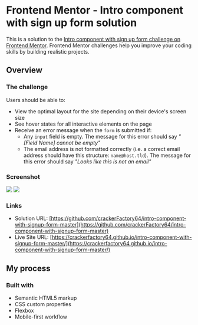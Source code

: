 # Frontend Mentor - Intro component with sign up form solution

This is a solution to the [Intro component with sign up form challenge on Frontend Mentor](https://www.frontendmentor.io/challenges/intro-component-with-signup-form-5cf91bd49edda32581d28fd1). Frontend Mentor challenges help you improve your coding skills by building realistic projects.

## Overview

### The challenge

Users should be able to:

- View the optimal layout for the site depending on their device's screen size
- See hover states for all interactive elements on the page
- Receive an error message when the `form` is submitted if:
  - Any `input` field is empty. The message for this error should say _"[Field Name] cannot be empty"_
  - The email address is not formatted correctly (i.e. a correct email address should have this structure: `name@host.tld`). The message for this error should say _"Looks like this is not an email"_

### Screenshot

![](./desktop.jpg)
![](./mobile.jpg)

### Links

- Solution URL: [https://github.com/crackerFactory64/intro-component-with-signup-form-master](https://github.com/crackerFactory64/intro-component-with-signup-form-master)
- Live Site URL: [https://crackerfactory64.github.io/intro-component-with-signup-form-master/](https://crackerfactory64.github.io/intro-component-with-signup-form-master/)

## My process

### Built with

- Semantic HTML5 markup
- CSS custom properties
- Flexbox
- Mobile-first workflow

